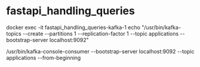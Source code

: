 # fastapi_handling_queries

 docker exec -it fastapi_handling_queries-kafka-1 echo "/usr/bin/kafka-topics --create --partitions 1 --replication-factor 1 --topic applications --bootstrap-server localhost:9092"

 /usr/bin/kafka-console-consumer --bootstrap-server localhost:9092 --topic applications --from-beginning